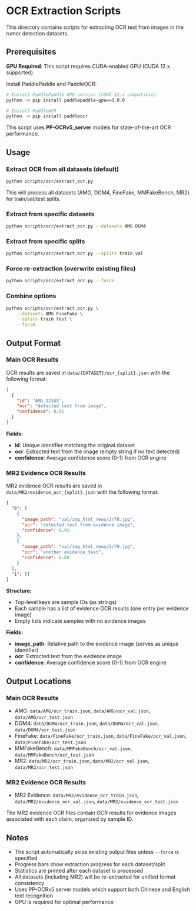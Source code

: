 # OCR Extraction Scripts

This directory contains scripts for extracting OCR text from images in the rumor detection datasets.

## Prerequisites

**GPU Required**: This script requires CUDA-enabled GPU (CUDA 12.x supported).

Install PaddlePaddle and PaddleOCR:
```bash
# Install PaddlePaddle GPU version (CUDA 12.x compatible)
python -m pip install paddlepaddle-gpu==3.0.0

# Install PaddleOCR
python -m pip install paddleocr
```

This script uses **PP-OCRv5_server** models for state-of-the-art OCR performance.

## Usage

### Extract OCR from all datasets (default)

```bash
python scripts/ocr/extract_ocr.py
```

This will process all datasets (AMG, DGM4, FineFake, MMFakeBench, MR2) for train/val/test splits.

### Extract from specific datasets

```bash
python scripts/ocr/extract_ocr.py --datasets AMG DGM4
```

### Extract from specific splits

```bash
python scripts/ocr/extract_ocr.py --splits train val
```

### Force re-extraction (overwrite existing files)

```bash
python scripts/ocr/extract_ocr.py --force
```

### Combine options

```bash
python scripts/ocr/extract_ocr.py \
    --datasets AMG FineFake \
    --splits train test \
    --force
```

## Output Format

### Main OCR Results

OCR results are saved in `data/{DATASET}/ocr_{split}.json` with the following format:

```json
[
  {
    "id": "AMG_12345",
    "ocr": "detected text from image",
    "confidence": 0.95
  }
]
```

**Fields:**
- **id**: Unique identifier matching the original dataset
- **ocr**: Extracted text from the image (empty string if no text detected)
- **confidence**: Average confidence score (0-1) from OCR engine

### MR2 Evidence OCR Results

MR2 evidence OCR results are saved in `data/MR2/evidence_ocr_{split}.json` with the following format:

```json
{
  "0": [
    {
      "image_path": "val/img_html_news/2/78.jpg",
      "ocr": "detected text from evidence image",
      "confidence": 0.92
    },
    {
      "image_path": "val/img_html_news/2/79.jpg",
      "ocr": "another evidence text",
      "confidence": 0.88
    }
  ],
  "1": []
}
```

**Structure:**
- Top-level keys are sample IDs (as strings)
- Each sample has a list of evidence OCR results (one entry per evidence image)
- Empty lists indicate samples with no evidence images

**Fields:**
- **image_path**: Relative path to the evidence image (serves as unique identifier)
- **ocr**: Extracted text from the evidence image
- **confidence**: Average confidence score (0-1) from OCR engine

## Output Locations

### Main OCR Results
- AMG: `data/AMG/ocr_train.json`, `data/AMG/ocr_val.json`, `data/AMG/ocr_test.json`
- DGM4: `data/DGM4/ocr_train.json`, `data/DGM4/ocr_val.json`, `data/DGM4/ocr_test.json`
- FineFake: `data/FineFake/ocr_train.json`, `data/FineFake/ocr_val.json`, `data/FineFake/ocr_test.json`
- MMFakeBench: `data/MMFakeBench/ocr_val.json`, `data/MMFakeBench/ocr_test.json`
- MR2: `data/MR2/ocr_train.json`, `data/MR2/ocr_val.json`, `data/MR2/ocr_test.json`

### MR2 Evidence OCR Results
- MR2 Evidence: `data/MR2/evidence_ocr_train.json`, `data/MR2/evidence_ocr_val.json`, `data/MR2/evidence_ocr_test.json`

The MR2 evidence OCR files contain OCR results for evidence images associated with each claim, organized by sample ID.

## Notes

- The script automatically skips existing output files unless `--force` is specified
- Progress bars show extraction progress for each dataset/split
- Statistics are printed after each dataset is processed
- All datasets (including MR2) will be re-extracted for unified format consistency
- Uses PP-OCRv5 server models which support both Chinese and English text recognition
- GPU is required for optimal performance